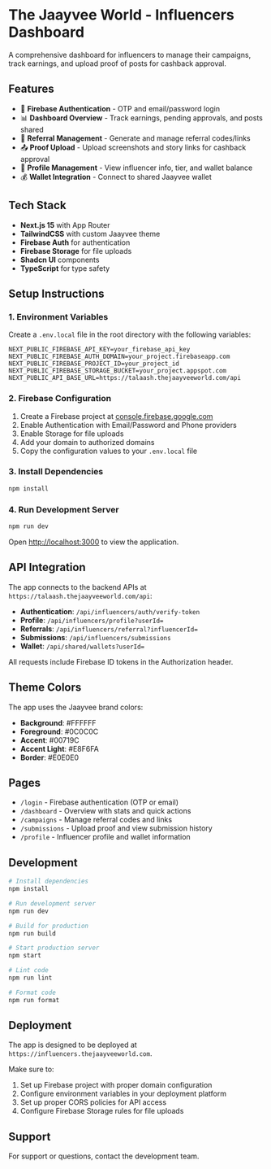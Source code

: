 # The Jaayvee World - Influencers Dashboard

A comprehensive dashboard for influencers to manage their campaigns, track earnings, and upload proof of posts for cashback approval.

## Features

- 🔐 **Firebase Authentication** - OTP and email/password login
- 📊 **Dashboard Overview** - Track earnings, pending approvals, and posts shared
- 🔗 **Referral Management** - Generate and manage referral codes/links
- 📤 **Proof Upload** - Upload screenshots and story links for cashback approval
- 👤 **Profile Management** - View influencer info, tier, and wallet balance
- 💰 **Wallet Integration** - Connect to shared Jaayvee wallet

## Tech Stack

- **Next.js 15** with App Router
- **TailwindCSS** with custom Jaayvee theme
- **Firebase Auth** for authentication
- **Firebase Storage** for file uploads
- **Shadcn UI** components
- **TypeScript** for type safety

## Setup Instructions

### 1. Environment Variables

Create a `.env.local` file in the root directory with the following variables:

```env
NEXT_PUBLIC_FIREBASE_API_KEY=your_firebase_api_key
NEXT_PUBLIC_FIREBASE_AUTH_DOMAIN=your_project.firebaseapp.com
NEXT_PUBLIC_FIREBASE_PROJECT_ID=your_project_id
NEXT_PUBLIC_FIREBASE_STORAGE_BUCKET=your_project.appspot.com
NEXT_PUBLIC_API_BASE_URL=https://talaash.thejaayveeworld.com/api
```

### 2. Firebase Configuration

1. Create a Firebase project at [console.firebase.google.com](https://console.firebase.google.com)
2. Enable Authentication with Email/Password and Phone providers
3. Enable Storage for file uploads
4. Add your domain to authorized domains
5. Copy the configuration values to your `.env.local` file

### 3. Install Dependencies

```bash
npm install
```

### 4. Run Development Server

```bash
npm run dev
```

Open [http://localhost:3000](http://localhost:3000) to view the application.

## API Integration

The app connects to the backend APIs at `https://talaash.thejaayveeworld.com/api`:

- **Authentication**: `/api/influencers/auth/verify-token`
- **Profile**: `/api/influencers/profile?userId=`
- **Referrals**: `/api/influencers/referral?influencerId=`
- **Submissions**: `/api/influencers/submissions`
- **Wallet**: `/api/shared/wallets?userId=`

All requests include Firebase ID tokens in the Authorization header.

## Theme Colors

The app uses the Jaayvee brand colors:

- **Background**: #FFFFFF
- **Foreground**: #0C0C0C
- **Accent**: #00719C
- **Accent Light**: #E8F6FA
- **Border**: #E0E0E0

## Pages

- `/login` - Firebase authentication (OTP or email)
- `/dashboard` - Overview with stats and quick actions
- `/campaigns` - Manage referral codes and links
- `/submissions` - Upload proof and view submission history
- `/profile` - Influencer profile and wallet information

## Development

```bash
# Install dependencies
npm install

# Run development server
npm run dev

# Build for production
npm run build

# Start production server
npm start

# Lint code
npm run lint

# Format code
npm run format
```

## Deployment

The app is designed to be deployed at `https://influencers.thejaayveeworld.com`.

Make sure to:
1. Set up Firebase project with proper domain configuration
2. Configure environment variables in your deployment platform
3. Set up proper CORS policies for API access
4. Configure Firebase Storage rules for file uploads

## Support

For support or questions, contact the development team.